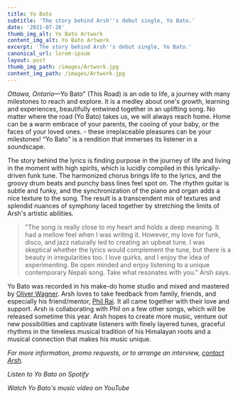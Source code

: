```yaml
---
title: Yo Bato
subtitle: 'The story behind Arsh''s debut single, Yo Bato.'
date: '2021-07-26'
thumb_img_alt: Yo Bato Artwork
content_img_alt: Yo Bato Artwork
excerpt: 'The story behind Arsh''s debut single, Yo Bato.'
canonical_url: lorem-ipsum
layout: post
thumb_img_path: /images/Artwork.jpg
content_img_path: /images/Artwork.jpg
---
```

*Ottawa, Ontario*—Yo Bato" (This Road) is an ode to life, a journey with many milestones to reach and explore. It is a medley about one's growth, learning and experiences, beautifully entwined together in an uplifting song. No matter where the road (Yo Bato) takes us, we will always reach home. Home can be a warm embrace of your parents, the cooing of your baby, or the faces of your loved ones. - these irreplaceable pleasures can be your milestones! “Yo Bato" is a rendition that immerses its listener in a soundscape.

The story behind the lyrics is finding purpose in the journey of life and living in the moment with high spirits, which is lucidly compiled in this lyrically-driven funk tune.  The harmonized chorus brings life to the lyrics, and the groovy drum beats and punchy bass lines feel spot on. The rhythm guitar is subtle and funky, and the synchronization of the piano and organ adds a nice texture to the song. The result is a transcendent mix of textures and splendid nuances of symphony laced together by stretching the limits of Arsh's artistic abilities.

> "The song is really close to my heart and holds a deep meaning. It had a mellow feel when I was writing it. However, my love for funk, disco, and jazz  naturally led to creating an upbeat tune. I was skeptical whether the lyrics would complement the tune, but there is a beauty in irregularities too. I love quirks, and I enjoy the idea of experimenting. Be open minded and enjoy listening to a unique contemporary Nepali song. Take what resonates with you." Arsh says.

Yo Bato was recorded in his make-do home studio and mixed and mastered by [Oliver Wagner](https://www.facebook.com/soundtheorylab). Arsh loves to take feedback from family, friends, and especially his friend/mentor, [Phil Rai](https://www.instagram.com/philraiz/). It all came together with their love and support. Arsh is collaborating with Phil on a few other songs, which will be released sometime this year. Arsh hopes to create more music, venture out new possibilities and captivate listeners with finely layered tunes, graceful rhythms in the timeless musical tradition of his Himalayan roots and a musical connection that makes his music unique.

*For more information, promo requests, or to arrange an interview, *[*contact Arsh*](/contact)*.*

*Listen to Yo Bato on Spotify*

*Watch Yo Bato's music video on YouTube*
